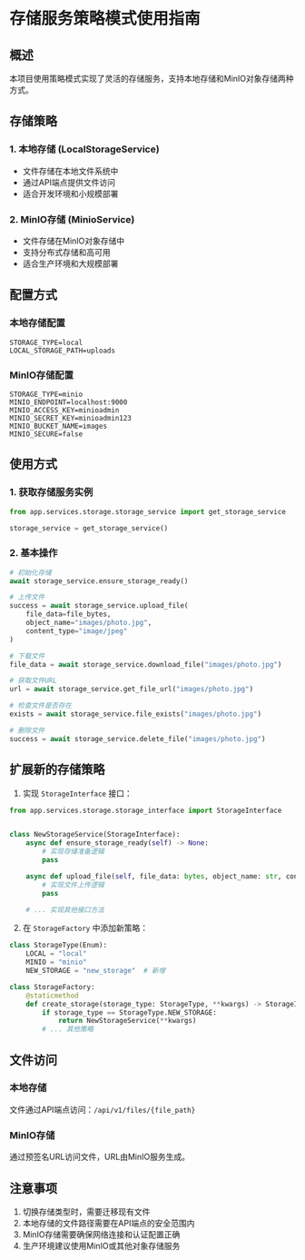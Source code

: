 # 存储服务策略模式使用指南

## 概述

本项目使用策略模式实现了灵活的存储服务，支持本地存储和MinIO对象存储两种方式。

## 存储策略

### 1. 本地存储 (LocalStorageService)

- 文件存储在本地文件系统中
- 通过API端点提供文件访问
- 适合开发环境和小规模部署

### 2. MinIO存储 (MinioService)

- 文件存储在MinIO对象存储中
- 支持分布式存储和高可用
- 适合生产环境和大规模部署

## 配置方式

### 本地存储配置

```env
STORAGE_TYPE=local
LOCAL_STORAGE_PATH=uploads
```

### MinIO存储配置

```env
STORAGE_TYPE=minio
MINIO_ENDPOINT=localhost:9000
MINIO_ACCESS_KEY=minioadmin
MINIO_SECRET_KEY=minioadmin123
MINIO_BUCKET_NAME=images
MINIO_SECURE=false
```

## 使用方式

### 1. 获取存储服务实例

```python
from app.services.storage.storage_service import get_storage_service

storage_service = get_storage_service()
```

### 2. 基本操作

```python
# 初始化存储
await storage_service.ensure_storage_ready()

# 上传文件
success = await storage_service.upload_file(
    file_data=file_bytes,
    object_name="images/photo.jpg",
    content_type="image/jpeg"
)

# 下载文件
file_data = await storage_service.download_file("images/photo.jpg")

# 获取文件URL
url = await storage_service.get_file_url("images/photo.jpg")

# 检查文件是否存在
exists = await storage_service.file_exists("images/photo.jpg")

# 删除文件
success = await storage_service.delete_file("images/photo.jpg")
```

## 扩展新的存储策略

1. 实现 `StorageInterface` 接口：

```python
from app.services.storage.storage_interface import StorageInterface


class NewStorageService(StorageInterface):
    async def ensure_storage_ready(self) -> None:
        # 实现存储准备逻辑
        pass

    async def upload_file(self, file_data: bytes, object_name: str, content_type: str) -> bool:
        # 实现文件上传逻辑
        pass

    # ... 实现其他接口方法
```

2. 在 `StorageFactory` 中添加新策略：

```python
class StorageType(Enum):
    LOCAL = "local"
    MINIO = "minio"
    NEW_STORAGE = "new_storage"  # 新增

class StorageFactory:
    @staticmethod
    def create_storage(storage_type: StorageType, **kwargs) -> StorageInterface:
        if storage_type == StorageType.NEW_STORAGE:
            return NewStorageService(**kwargs)
        # ... 其他策略
```

## 文件访问

### 本地存储

文件通过API端点访问：`/api/v1/files/{file_path}`

### MinIO存储

通过预签名URL访问文件，URL由MinIO服务生成。

## 注意事项

1. 切换存储类型时，需要迁移现有文件
2. 本地存储的文件路径需要在API端点的安全范围内
3. MinIO存储需要确保网络连接和认证配置正确
4. 生产环境建议使用MinIO或其他对象存储服务
